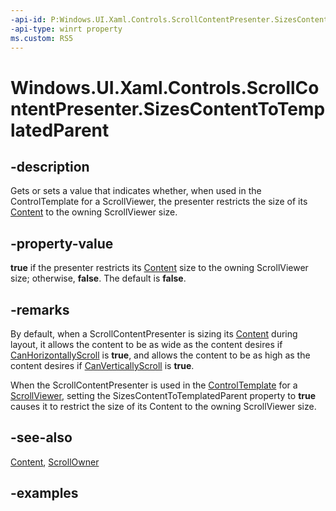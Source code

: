```yaml
---
-api-id: P:Windows.UI.Xaml.Controls.ScrollContentPresenter.SizesContentToTemplatedParent
-api-type: winrt property
ms.custom: RS5
---
```


<!-- Property syntax.
public bool SizesContentToTemplatedParent { get;  set; }
-->

# Windows.UI.Xaml.Controls.ScrollContentPresenter.SizesContentToTemplatedParent

## -description

Gets or sets a value that indicates whether, when used in the ControlTemplate for a ScrollViewer, the presenter restricts the size of its [Content](contentpresenter_content.md) to the owning ScrollViewer size.



## -property-value

**true** if the presenter restricts its [Content](contentpresenter_content.md) size to the owning ScrollViewer size; otherwise, **false**. The default is **false**.

## -remarks

By default, when a ScrollContentPresenter is sizing its [Content](contentpresenter_content.md) during layout, it allows the content to be as wide as the content desires if [CanHorizontallyScroll](scrollcontentpresenter_canhorizontallyscroll.md) is **true**, and allows the content to be as high as the content desires if [CanVerticallyScroll](scrollcontentpresenter_canverticallyscroll.md) is **true**.

When the ScrollContentPresenter is used in the [ControlTemplate](controltemplate.md) for a [ScrollViewer](scrollviewer.md), setting the SizesContentToTemplatedParent property to **true** causes it to restrict the size of its Content to the owning ScrollViewer size.

## -see-also

[Content](contentpresenter_content.md), [ScrollOwner](scrollcontentpresenter_scrollowner.md)

## -examples

